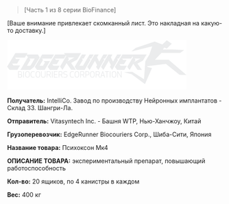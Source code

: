 >[Часть 1 из 8 серии BioFinance]

[Ваше внимание привлекает скомканный лист. Это накладная на какую-то доставку.]

![EdgeRunner Biocouriers Corporation](/resources/lore/edgerunnerbiocorp.png)

**Получатель:**
IntelliCo. Завод по производству Нейронных имплантатов - Склад 33. Шангри-Ла.

**Отправитель:**
Vitasyntech Inc. - Башня WTP, Нью-Ханчжоу, Китай

**Грузоперевозчик:**
EdgeRunner Biocouriers Corp., Шиба-Сити, Япония

**Название товара:**
Психоксон Мк4

**ОПИСАНИЕ ТОВАРА:**
экспериментальный препарат, повышающий работоспособность

**Кол-во:**
20 ящиков, по 4 канистры в каждом

**Вес:**
400 кг
